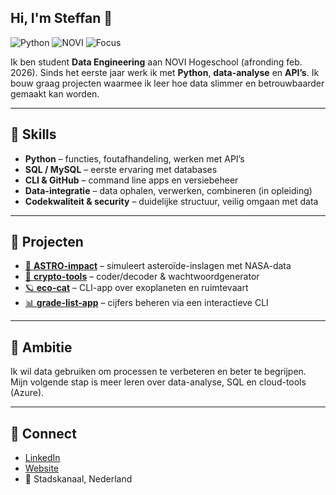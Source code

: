 ## Hi, I'm Steffan 👋

![Python](https://img.shields.io/badge/Python-3.10-blue)
![NOVI](https://img.shields.io/badge/NOVI-Data%20Engineer%20Bootcamp-success)
![Focus](https://img.shields.io/badge/Focus-Data%20%26%20APIs-informational)

Ik ben student **Data Engineering** aan NOVI Hogeschool (afronding feb. 2026).
Sinds het eerste jaar werk ik met **Python**, **data-analyse** en **API’s**.
Ik bouw graag projecten waarmee ik leer hoe data slimmer en betrouwbaarder gemaakt kan worden.

---

## 🧠 Skills

* **Python** – functies, foutafhandeling, werken met API’s
* **SQL / MySQL** – eerste ervaring met databases
* **CLI & GitHub** – command line apps en versiebeheer
* **Data-integratie** – data ophalen, verwerken, combineren (in opleiding)
* **Codekwaliteit & security** – duidelijke structuur, veilig omgaan met data

---

## 🚀 Projecten

* [🌠 **ASTRO-impact**](https://github.com/Steffan1988/astro-impact) – simuleert asteroïde-inslagen met NASA-data
* [🔐 **crypto-tools**](https://github.com/Steffan1988/crypto-tools) – coder/decoder & wachtwoordgenerator
* [🪐 **eco-cat**](https://github.com/Steffan1988/eco-cat) – CLI-app over exoplaneten en ruimtevaart
* [📊 **grade-list-app**](https://github.com/Steffan1988/grade-list-app) – cijfers beheren via een interactieve CLI

---

## 🎯 Ambitie

Ik wil data gebruiken om processen te verbeteren en beter te begrijpen.
Mijn volgende stap is meer leren over data-analyse, SQL en cloud-tools (Azure).

---

## 🤝 Connect

* [LinkedIn](https://www.linkedin.com/in/steffanboer)
* [Website](https://steffanboer.card.co)
* 📍 Stadskanaal, Nederland
